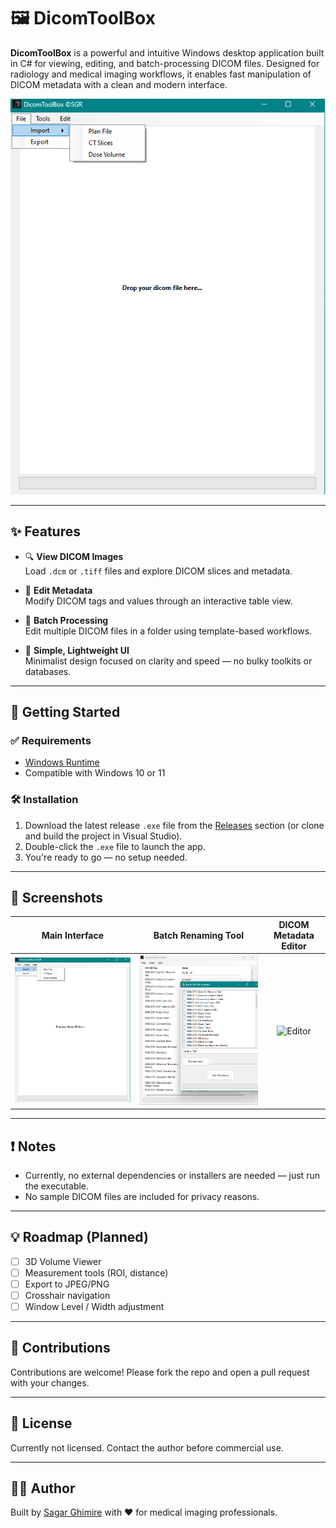 # 🖼️ DicomToolBox

**DicomToolBox** is a powerful and intuitive Windows desktop application built in C# for viewing, editing, and batch-processing DICOM files. Designed for radiology and medical imaging workflows, it enables fast manipulation of DICOM metadata with a clean and modern interface.

![DicomToolBox Screenshot](https://raw.githubusercontent.com/sghmire/DicomToolBox/main/ss/main_interface.png)

---

## ✨ Features

- 🔍 **View DICOM Images**  
  Load `.dcm` or `.tiff` files and explore DICOM slices and metadata.

- 🧩 **Edit Metadata**  
  Modify DICOM tags and values through an interactive table view.

- 📂 **Batch Processing**  
  Edit multiple DICOM files in a folder using template-based workflows.

- 🧠 **Simple, Lightweight UI**  
  Minimalist design focused on clarity and speed — no bulky toolkits or databases.

---

## 🚀 Getting Started

### ✅ Requirements

- [Windows Runtime](https://learn.microsoft.com/en-us/windows/apps/windows-app-sdk/)
- Compatible with Windows 10 or 11

### 🛠️ Installation

1. Download the latest release `.exe` file from the [Releases](https://github.com/sghmire/DicomToolBox/releases) section (or clone and build the project in Visual Studio).
2. Double-click the `.exe` file to launch the app.
3. You're ready to go — no setup needed.

---

## 📸 Screenshots

| Main Interface | Batch Renaming Tool | DICOM Metadata Editor |
|:--:|:--:|:--:|
| ![Main](https://raw.githubusercontent.com/sghmire/DicomToolBox/main/ss/main_interface.png) | ![Batch](https://raw.githubusercontent.com/sghmire/DicomToolBox/main/ss/batch_renamer.png) | ![Editor](https://raw.githubusercontent.com/sghmire/DicomToolBox/main/ss/dicom_editor.png) |

---

## ❗ Notes

- Currently, no external dependencies or installers are needed — just run the executable.
- No sample DICOM files are included for privacy reasons.

---

## 💡 Roadmap (Planned)

- [ ] 3D Volume Viewer
- [ ] Measurement tools (ROI, distance)
- [ ] Export to JPEG/PNG
- [ ] Crosshair navigation
- [ ] Window Level / Width adjustment

---

## 🤝 Contributions

Contributions are welcome! Please fork the repo and open a pull request with your changes.

---

## 📄 License

Currently not licensed. Contact the author before commercial use.

---

## 🙋‍♂️ Author

Built by [Sagar Ghimire](https://github.com/sghmire) with ❤️ for medical imaging professionals.

